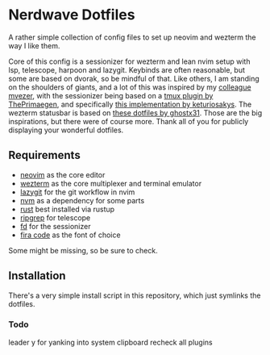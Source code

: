 # Nerdwave Dotfiles

A rather simple collection of config files to set up neovim and wezterm the way I like them. 

Core of this config is a sessionizer for wezterm and lean nvim setup with lsp, telescope, harpoon and lazygit.
Keybinds are often reasonable, but some are based on dvorak, so be mindful of that. Like others, I am standing on the shoulders of giants, and a lot of this was inspired by my [colleague mvezer](https://github.com/mvezer/dotfiles), with the sessionizer being based on a [tmux plugin by ThePrimaegen](https://github.com/ThePrimeagen/.dotfiles/blob/master/bin/.local/scripts/tmux-sessionizer), and specifically [this implementation by keturiosakys](https://github.com/wez/wezterm/discussions/4796). The wezterm statusbar is based on [these dotfiles by ghostx31](https://github.com/ghostx31/dotfiles/tree/main). Those are the big inspirations, but there were of course more. Thank all of you for publicly displaying your wonderful dotfiles. 

## Requirements
- [neovim](https://github.com/neovim/neovim) as the core editor
- [wezterm](https://wezfurlong.org/wezterm/index.html) as the core multiplexer and terminal emulator
- [lazygit](https://github.com/jesseduffield/lazygit) for the git workflow in nvim
- [nvm](https://github.com/nvm-sh/nvm) as a dependency for some parts
- [rust](https://forge.rust-lang.org/infra/other-installation-methods.html) best installed via rustup
- [ripgrep](https://github.com/BurntSushi/ripgrep) for telescope
- [fd](https://github.com/sharkdp/fd) for the sessionizer
- [fira code](https://github.com/ryanoasis/nerd-fonts/tree/master/patched-fonts/FiraCode) as the font of choice

Some might be missing, so be sure to check. 

## Installation
There's a very simple install script in this repository, which just symlinks the dotfiles. 


### Todo
leader y for yanking into system clipboard
recheck all plugins

